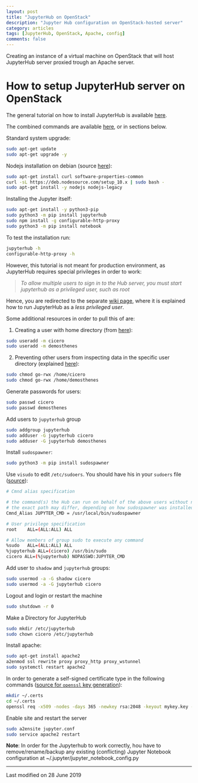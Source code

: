 ```yaml
---
layout: post
title: "JupyterHub on OpenStack"
description: "Jupyter Hub configuration on OpenStack-hosted server"
category: articles
tags: [JupyterHub, OpenStack, Apache, config]
comments: false
---
```


Creating an instance of a virtual machine on OpenStack that will host JupyterHub server proxied trough an Apache server.

# How to setup JupyterHub server on OpenStack

The general tutorial on how to install JupyterHub is available [here](https://jupyterhub.readthedocs.io/en/stable/quickstart.html).

The combined commands are available [here](https://gist.github.com/mikbuch/26c152c118caaa79ba13839f05cf8954), or in sections below.

Standard system upgrade:
```bash
sudo apt-get update
sudo apt-get upgrade -y
```

Nodejs installation on debian (source [here](https://tecadmin.net/install-laatest-nodejs-npm-on-debian/)):
```bash
sudo apt-get install curl software-properties-common
curl -sL https://deb.nodesource.com/setup_10.x | sudo bash -
sudo apt-get install -y nodejs nodejs-legacy
```

Installing the Jupyter itself:
```bash
sudo apt-get install -y python3-pip
sudo python3 -m pip install jupyterhub
sudo npm install -g configurable-http-proxy
sudo python3 -m pip install notebook
```

To test the installation run:
```bash
jupyterhub -h
configurable-http-proxy -h
```

However, this tutorial is not meant for production environment, as JupyterHub requires special privileges in order to work:

> _To allow multiple users to sign in to the Hub server, you must start jupyterhub as a privileged user, such as root_

Hence, you are redirected to the separate [wiki page](https://github.com/jupyterhub/jupyterhub/wiki/Using-sudo-to-run-JupyterHub-without-root-privileges), where it is explained how to run JupyterHub as a _less privileged user_.

Some additional resources in order to pull this of are:
1. Creating a user with home directory (from [here](https://askubuntu.com/a/393470)):
```bash
sudo useradd -m cicero
sudo useradd -m demosthenes
```
2. Preventing other users from inspecting data in the specific user directory (explained [here](https://superuser.com/a/161196/950943)):
```bash
sudo chmod go-rwx /home/cicero
sudo chmod go-rwx /home/demosthenes
```

Generate passwords for users:
```bash
sudo passwd cicero
sudo passwd demosthenes
```

Add users to `jupyterhub` group
```bash
sudo addgroup jupyterhub
sudo adduser -G jupyterhub cicero
sudo adduser -G jupyterhub demosthenes
```

Install `sudospawner`:
```bash
sudo python3 -m pip install sudospawner
```

Use `visudo` to edit `/etc/sudoers`. You should have his in your `sudoers` file ([source](https://github.com/jupyterhub/jupyterhub/wiki/Using-sudo-to-run-JupyterHub-without-root-privileges)):
```bash
# Cmnd alias specification

# the command(s) the Hub can run on behalf of the above users without needing a password
# the exact path may differ, depending on how sudospawner was installed
Cmnd_Alias JUPYTER_CMD = /usr/local/bin/sudospawner

# User privilege specification
root    ALL=(ALL:ALL) ALL

# Allow members of group sudo to execute any command
%sudo   ALL=(ALL:ALL) ALL
%jupyterhub ALL=(cicero) /usr/bin/sudo
cicero ALL=(%jupyterhub) NOPASSWD:JUPYTER_CMD
```

Add user to `shadow` and `jupyterhub` groups:
```bash
sudo usermod -a -G shadow cicero
sudo usermod -a -G jupyterhub cicero
```

Logout and login or restart the machine
```bash
sudo shutdown -r 0
```

Make a Directory for JupyterHub
```bash
sudo mkdir /etc/jupyterhub
sudo chown cicero /etc/jupyterhub
```

Install apache:
```bash
sudo apt-get install apache2
a2enmod ssl rewrite proxy proxy_http proxy_wstunnel
sudo systemctl restart apache2
```

In order to generate a self-signed certificate type in the following commands ([source for `openssl` key generation](https://jupyter-notebook.readthedocs.io/en/stable/public_server.html#using-ssl-for-encrypted-communication)):
```bash
mkdir ~/.certs
cd ~/.certs
openssl req -x509 -nodes -days 365 -newkey rsa:2048 -keyout mykey.key -out mycert.pem
```

Enable site and restart the server
```bash
sudo a2ensite jupyter.conf
sudo service apache2 restart
```

__Note__: In order for the Jupyterhub to work correctly, hou have to remove/rename/backup any existing (conflicting) Jupyter Notebook configuration at ~/.jupyter/jupyter_notebook_config.py

***

Last modified on 28 June 2019
